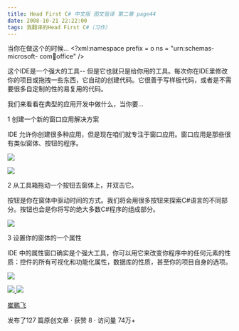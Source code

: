 ```yaml
---
title: Head First C# 中文版 图文皆译 第二章 page44
date: 2008-10-21 22:22:00
tags: 我翻译的Head First C#（习作）
---
```

当你在做这个的时候...  <?xml:namespace prefix = o ns = "urn:schemas-microsoft-
com:office:office" />

这个IDE是一个强大的工具--
但是它也就只是给你用的工具。每次你在IDE里修改你的项目或拖拽一些东西，它自动的创建代码。它很善于写样板代码，或者是不需要很多自定制的性的易复用的代码。

我们来看看在典型的应用开发中做什么，当你要...

1  创建一个新的窗口应用解决方案

IDE  允许你创建很多种应用，但是现在咱们就专注于窗口应用。窗口应用是那些很有类似窗体、按钮的程序。

![](https://p-blog.csdn.net/images/p_blog_csdn_net/cuipengfei1/EntryImages/20081021/%E6%88%AA%E5%9B%BE00633602245424531250.jpg)

![](https://p-blog.csdn.net/images/p_blog_csdn_net/cuipengfei1/EntryImages/20081021/%E6%88%AA%E5%9B%BE01633602245424843750.jpg)

2  从工具箱拖动一个按钮去窗体上，并双击它。

按钮是你在窗体中驱动时间的方式。我们将会用很多按钮来探索C#语言的不同部分。按钮也会是你将写的绝大多数C#程序的组成部分。

![](https://p-blog.csdn.net/images/p_blog_csdn_net/cuipengfei1/EntryImages/20081021/%E6%88%AA%E5%9B%BE02.jpg)

3  设置你的窗体的一个属性

IDE  中的属性窗口确实是个强大工具，你可以用它来改变你程序中的任何元素的性质：控件的所有可视化和功能化属性，数据库的性质，甚至你的项目自身的选项。

![](https://p-blog.csdn.net/images/p_blog_csdn_net/cuipengfei1/EntryImages/20081021/%E6%88%AA%E5%9B%BE03.jpg)



[ ![](https://profile.csdnimg.cn/5/2/5/3_cuipengfei1)
![](https://g.csdnimg.cn/static/user-reg-year/1x/11.png)
](https://blog.csdn.net/cuipengfei1)

[ 崔鹏飞 ](https://blog.csdn.net/cuipengfei1)

发布了127 篇原创文章  ·  获赞 8  ·  访问量 74万+


